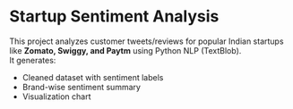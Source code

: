 # Startup Sentiment Analysis

This project analyzes customer tweets/reviews for popular Indian startups 
like **Zomato, Swiggy, and Paytm** using Python NLP (TextBlob).  
It generates:
- Cleaned dataset with sentiment labels
- Brand-wise sentiment summary
- Visualization chart


